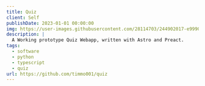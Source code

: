 ```yaml
---
title: Quiz
client: Self
publishDate: 2023-01-01 00:00:00
img: https://user-images.githubusercontent.com/28114703/244902017-e99904e0-e1e6-43b3-9ebd-68e1916d17f0.png
description: |
  A Working prototype Quiz Webapp, written with Astro and Preact.
tags:
  - software
  - python
  - typescript
  - quiz
url: https://github.com/timmo001/quiz
---
```

